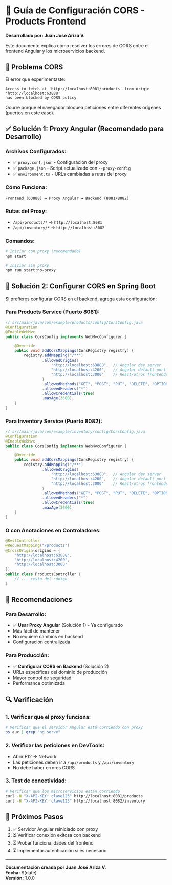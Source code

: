 # 🔧 Guía de Configuración CORS - Products Frontend

**Desarrollado por: Juan José Ariza V.**

Este documento explica cómo resolver los errores de CORS entre el frontend Angular y los microservicios backend.

## 🚨 Problema CORS

El error que experimentaste:
```
Access to fetch at 'http://localhost:8081/products' from origin 'http://localhost:63888' 
has been blocked by CORS policy
```

Ocurre porque el navegador bloquea peticiones entre diferentes orígenes (puertos en este caso).

## ✅ Solución 1: Proxy Angular (Recomendado para Desarrollo)

### Archivos Configurados:
- ✅ `proxy.conf.json` - Configuración del proxy
- ✅ `package.json` - Script actualizado con `--proxy-config`
- ✅ `environment.ts` - URLs cambiadas a rutas del proxy

### Cómo Funciona:
```
Frontend (63888) → Proxy Angular → Backend (8081/8082)
```

### Rutas del Proxy:
- `/api/products/*` → `http://localhost:8081`
- `/api/inventory/*` → `http://localhost:8082`

### Comandos:
```bash
# Iniciar con proxy (recomendado)
npm start

# Iniciar sin proxy
npm run start:no-proxy
```

## 🔧 Solución 2: Configurar CORS en Spring Boot

Si prefieres configurar CORS en el backend, agrega esta configuración:

### Para Products Service (Puerto 8081):

```java
// src/main/java/com/example/products/config/CorsConfig.java
@Configuration
@EnableWebMvc
public class CorsConfig implements WebMvcConfigurer {

    @Override
    public void addCorsMappings(CorsRegistry registry) {
        registry.addMapping("/**")
                .allowedOrigins(
                    "http://localhost:63888",  // Angular dev server
                    "http://localhost:4200",   // Angular default port
                    "http://localhost:3000"    // React/otros frontends
                )
                .allowedMethods("GET", "POST", "PUT", "DELETE", "OPTIONS")
                .allowedHeaders("*")
                .allowCredentials(true)
                .maxAge(3600);
    }
}
```

### Para Inventory Service (Puerto 8082):

```java
// src/main/java/com/example/inventory/config/CorsConfig.java
@Configuration
@EnableWebMvc
public class CorsConfig implements WebMvcConfigurer {

    @Override
    public void addCorsMappings(CorsRegistry registry) {
        registry.addMapping("/**")
                .allowedOrigins(
                    "http://localhost:63888",  // Angular dev server
                    "http://localhost:4200",   // Angular default port
                    "http://localhost:3000"    // React/otros frontends
                )
                .allowedMethods("GET", "POST", "PUT", "DELETE", "OPTIONS")
                .allowedHeaders("*")
                .allowCredentials(true)
                .maxAge(3600);
    }
}
```

### O con Anotaciones en Controladores:

```java
@RestController
@RequestMapping("/products")
@CrossOrigin(origins = {
    "http://localhost:63888", 
    "http://localhost:4200",
    "http://localhost:3000"
})
public class ProductsController {
    // ... resto del código
}
```

## 📝 Recomendaciones

### Para Desarrollo:
- ✅ **Usar Proxy Angular** (Solución 1) - Ya configurado
- Más fácil de mantener
- No requiere cambios en backend
- Configuración centralizada

### Para Producción:
- ✅ **Configurar CORS en Backend** (Solución 2)
- URLs específicas del dominio de producción
- Mayor control de seguridad
- Performance optimizada

## 🔍 Verificación

### 1. Verificar que el proxy funciona:
```bash
# Verificar que el servidor Angular está corriendo con proxy
ps aux | grep "ng serve"
```

### 2. Verificar las peticiones en DevTools:
- Abrir F12 → Network
- Las peticiones deben ir a `/api/products` y `/api/inventory`
- No debe haber errores CORS

### 3. Test de conectividad:
```bash
# Verificar que los microservicios están corriendo
curl -H "X-API-KEY: clave123" http://localhost:8081/products
curl -H "X-API-KEY: clave123" http://localhost:8082/inventory
```

## 🚀 Próximos Pasos

1. ✅ Servidor Angular reiniciado con proxy
2. ⏳ Verificar conexión exitosa con backend
3. ⏳ Probar funcionalidades del frontend
4. ⏳ Implementar autenticación si es necesario

---

**Documentación creada por Juan José Ariza V.**  
**Fecha:** $(date)  
**Versión:** 1.0.0 